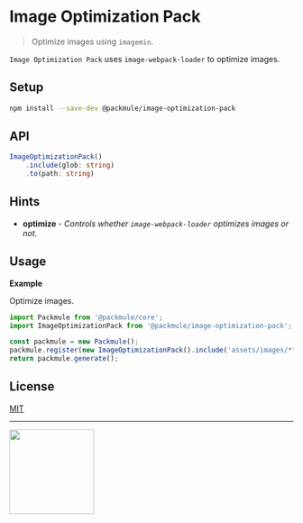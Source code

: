 # Image Optimization Pack

> Optimize images using `imagemin`.

`Image Optimization Pack` uses `image-webpack-loader` to optimize images.

## Setup

```bash
npm install --save-dev @packmule/image-optimization-pack
```

## API

```ts
ImageOptimizationPack()
    .include(glob: string)
    .to(path: string)
```

## Hints

-   **optimize** - _Controls whether `image-webpack-loader` optimizes images or not._

## Usage

**Example**

Optimize images.

```ts
import Packmule from '@packmule/core';
import ImageOptimizationPack from '@packmule/image-optimization-pack';

const packmule = new Packmule();
packmule.register(new ImageOptimizationPack().include('assets/images/**').to('images/'));
return packmule.generate();
```

## License

[MIT](https://choosealicense.com/licenses/mit/)

---

[<img src="https://www.pixelart.at/fileadmin/images/logo-new/logo.svg" width="150">](https://www.pixelart.at/)
